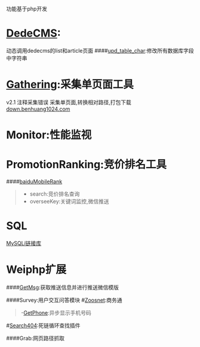 功能基于php开发
# [DedeCMS](DedeCMS):
动态调用dedecms的list和article页面
####[upd_table_char](DedeCMS/upd_table_char.php):修改所有数据库字段中字符串

# [Gathering](Gathering):采集单页面工具
v2.1 注释采集错误
采集单页面,转换相对路径,打包下载
<a href="http://down.benhuang1024.com" target="_blank">down.benhuang1024.com</a>

# Monitor:性能监视

# PromotionRanking:竞价排名工具
####[baiduMobileRank](PromotionRanking/baiduMobileRank)
> - search:竞价排名查询
> - overseeKey:关键词监控,微信推送

# SQL
[MySQLi链接库](SQL/MySQLi/MySQL.class.php)

# Weiphp扩展
####[GetMsg](/WeiPHP/GetMsg):获取推送信息并进行推送微信模版


####Survey:用户交互问答模块
#[Zoosnet](Zoosnet):商务通
>-[GetPhone](Zoosnet/GetPhone):异步显示手机号码

#[Search404](search404):死链循环查找插件

####Grab:网页路径抓取
